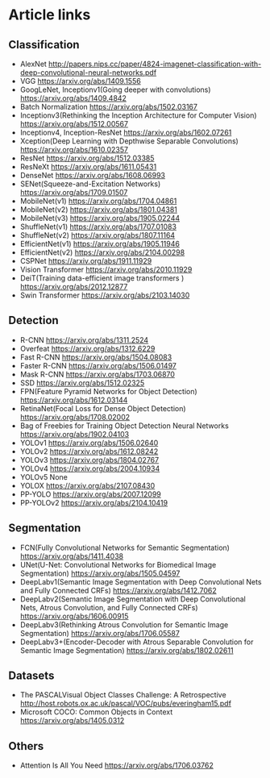 # Article links

## Classification

- AlexNet http://papers.nips.cc/paper/4824-imagenet-classification-with-deep-convolutional-neural-networks.pdf
- VGG https://arxiv.org/abs/1409.1556
- GoogLeNet, Inceptionv1(Going deeper with convolutions) https://arxiv.org/abs/1409.4842
- Batch Normalization https://arxiv.org/abs/1502.03167
- Inceptionv3(Rethinking the Inception Architecture for Computer Vision) https://arxiv.org/abs/1512.00567
- Inceptionv4, Inception-ResNet https://arxiv.org/abs/1602.07261
- Xception(Deep Learning with Depthwise Separable Convolutions) https://arxiv.org/abs/1610.02357
- ResNet https://arxiv.org/abs/1512.03385
- ResNeXt https://arxiv.org/abs/1611.05431
- DenseNet https://arxiv.org/abs/1608.06993
- SENet(Squeeze-and-Excitation Networks) https://arxiv.org/abs/1709.01507
- MobileNet(v1) https://arxiv.org/abs/1704.04861
- MobileNet(v2) https://arxiv.org/abs/1801.04381
- MobileNet(v3) https://arxiv.org/abs/1905.02244
- ShuffleNet(v1) https://arxiv.org/abs/1707.01083
- ShuffleNet(v2) https://arxiv.org/abs/1807.11164
- EfficientNet(v1) https://arxiv.org/abs/1905.11946
- EfficientNet(v2) https://arxiv.org/abs/2104.00298
- CSPNet https://arxiv.org/abs/1911.11929
- Vision Transformer https://arxiv.org/abs/2010.11929
- DeiT(Training data-efficient image transformers ) https://arxiv.org/abs/2012.12877
- Swin Transformer https://arxiv.org/abs/2103.14030

## Detection
- R-CNN https://arxiv.org/abs/1311.2524
- Overfeat https://arxiv.org/abs/1312.6229
- Fast R-CNN https://arxiv.org/abs/1504.08083
- Faster R-CNN https://arxiv.org/abs/1506.01497
- Mask R-CNN https://arxiv.org/abs/1703.06870
- SSD https://arxiv.org/abs/1512.02325
- FPN(Feature Pyramid Networks for Object Detection) https://arxiv.org/abs/1612.03144
- RetinaNet(Focal Loss for Dense Object Detection) https://arxiv.org/abs/1708.02002
- Bag of Freebies for Training Object Detection Neural Networks https://arxiv.org/abs/1902.04103
- YOLOv1 https://arxiv.org/abs/1506.02640
- YOLOv2 https://arxiv.org/abs/1612.08242
- YOLOv3 https://arxiv.org/abs/1804.02767
- YOLOv4 https://arxiv.org/abs/2004.10934
- YOLOv5 None
- YOLOX https://arxiv.org/abs/2107.08430
- PP-YOLO https://arxiv.org/abs/2007.12099
- PP-YOLOv2 https://arxiv.org/abs/2104.10419

## Segmentation
- FCN(Fully Convolutional Networks for Semantic Segmentation) https://arxiv.org/abs/1411.4038
- UNet(U-Net: Convolutional Networks for Biomedical Image Segmentation) https://arxiv.org/abs/1505.04597
- DeepLabv1(Semantic Image Segmentation with Deep Convolutional Nets and Fully Connected CRFs) https://arxiv.org/abs/1412.7062
- DeepLabv2(Semantic Image Segmentation with Deep Convolutional Nets, Atrous Convolution, and Fully Connected CRFs) https://arxiv.org/abs/1606.00915
- DeepLabv3(Rethinking Atrous Convolution for Semantic Image Segmentation) https://arxiv.org/abs/1706.05587
- DeepLabv3+(Encoder-Decoder with Atrous Separable Convolution for Semantic Image Segmentation) https://arxiv.org/abs/1802.02611

## Datasets
- The PASCALVisual Object Classes Challenge: A Retrospective http://host.robots.ox.ac.uk/pascal/VOC/pubs/everingham15.pdf
- Microsoft COCO: Common Objects in Context https://arxiv.org/abs/1405.0312

## Others
- Attention Is All You Need https://arxiv.org/abs/1706.03762
